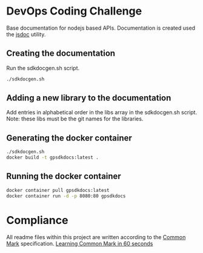 # DevOps Coding Challenge

Base documentation for nodejs based APIs. Documentation is created
used the [jsdoc] utility.

## Creating the documentation
Run the sdkdocgen.sh script.

```bash
./sdkdocgen.sh
```

## Adding a new library to the documentation
Add entries in alphabetical order in the libs array in the sdkdocgen.sh script. Note: these libs must be the git names
for the libraries.

## Generating the docker container

```bash
./sdkdocgen.sh
docker build -t gpsdkdocs:latest .
```

## Running the docker container

```bash
docker container pull gpsdkdocs:latest
docker container run -d -p 8080:80 gpsdkdocs
```
# Compliance

All readme files within this project are written according to the [Common Mark][commonmark] specification.
[Learning Common Mark in 60 seconds][commonmarkhelp]

[npm]:https://www.npmjs.com/
[npmrc]:https://docs.npmjs.com/files/npmrc
[npmrcdocs]:https://docs.npmjs.com/misc/config
[npmprivatemodules]:https://docs.npmjs.com/private-modules/intro
[commonmark]:http://commonmark.org/
[commonmarkhelp]:http://commonmark.org/help/
[devslopesudemyrestapi]:https://www.udemy.com/api-development/learn/v4
[gpdesign]:https://griffingroupglobal.atlassian.net/wiki/spaces/GC/pages/56885367/Platform+Design
[gpservicetemplate]:https://griffingroupglobal.atlassian.net/wiki/spaces/GC/pages/56885367/Platform+Design#PlatformDesign-ServiceTemplate
[gparchitecture]:https://griffingroupglobal.atlassian.net/wiki/spaces/GC/pages/134381634/Architecture
[buildingmicroservicesnewman]:https://www.amazon.com/Building-Microservices-Designing-Fine-Grained-Systems-ebook/dp/B00T3N7XB4/ref=mt_kindle?_encoding=UTF8&me=
[nodemon]:https://nodemon.io/
[nodejs]:https://nodejs.com
[expressjs]:https://expressjs.com
[mdnjs]:https://developer.mozilla.org/en-US/docs/Web/JavaScript
[babeljs]:babeljs.io/
[babelpresets]:http://babeljs.io/docs/plugins/#presets
[babelnode]:https://github.com/babel/example-node-server
[gpjsstyleguide]:https://github.com/GriffinGroupGlobal/javascript
[gplintextensions]:https://github.com/GriffinGroupGlobal/javascript/tree/master/packages/eslint-config-airbnb-base
[airbnbeslint]:https://github.com/GriffinGroupGlobal/javascript/tree/master/packages/eslint-config-airbnb-base
[jetbrainseslint]:https://www.jetbrains.com/help/idea/eslint.html
[cfgeslint]:https://eslint.org/docs/user-guide/configuring
[auditjs]:https://www.npmjs.com/package/auditjs
[locales]:https://github.com/GriffinGroupGlobal/gMS_Template/tree/master/src/GPi18n/locales
[i18n]:https://www.npmjs.com/package/i18n
[node-polyglot]:https://www.npmjs.com/package/node-polyglot
[jsdoc]:http://usejsdoc.org/
[gitignore]:https://github.com/GriffinGroupGlobal/gitignore
[g3libtemplate]:https://github.com/GriffinGroupGlobal/gplib_Template
[g3mstemplate]:https://github.com/GriffinGroupGlobal/gpMS_Template
[g3wstemplate]:https://github.com/GriffinGroupGlobal/gpMS_Template
[g3npmorg]:https://www.npmjs.com/org/griffingroupglobal
[semver]:https://semver.org/
[docker]:https://docs.docker.com/
[dockerhub]:https://hub.docker.com
[dockerfile]:https://docs.docker.com/engine/reference/builder/
[dockerbuild]:https://docs.docker.com/engine/reference/commandline/build/
[dockerrun]:https://docs.docker.com/engine/reference/run/
[dockercli]:https://docs.docker.com/engine/reference/commandline/cli/
[g3gpdockerhub]:https://hub.docker.com/u/g3gravityplatform/dashboard/
